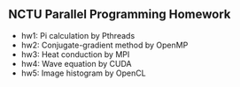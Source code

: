 ## NCTU Parallel Programming Homework
- hw1: Pi calculation by Pthreads
- hw2: Conjugate-gradient method by OpenMP
- hw3: Heat conduction by MPI
- hw4: Wave equation by CUDA
- hw5: Image histogram by OpenCL
